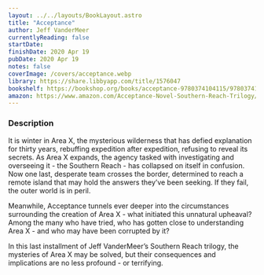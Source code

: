 ```yaml
---
layout: ../../layouts/BookLayout.astro
title: "Acceptance"
author: Jeff VanderMeer
currentlyReading: false
startDate: 
finishDate: 2020 Apr 19
pubDate: 2020 Apr 19
notes: false
coverImage: /covers/acceptance.webp
library: https://share.libbyapp.com/title/1576047
bookshelf: https://bookshop.org/books/acceptance-9780374104115/9780374104115
amazon: https://www.amazon.com/Acceptance-Novel-Southern-Reach-Trilogy/dp/0374104115
---
```


### Description
It is winter in Area X, the mysterious wilderness that has defied explanation for thirty years, rebuffing expedition after expedition, refusing to reveal its secrets. As Area X expands, the agency tasked with investigating and overseeing it - the Southern Reach - has collapsed on itself in confusion. Now one last, desperate team crosses the border, determined to reach a remote island that may hold the answers they’ve been seeking. If they fail, the outer world is in peril.

Meanwhile, Acceptance tunnels ever deeper into the circumstances surrounding the creation of Area X - what initiated this unnatural upheaval? Among the many who have tried, who has gotten close to understanding Area X - and who may have been corrupted by it?

In this last installment of Jeff VanderMeer’s Southern Reach trilogy, the mysteries of Area X may be solved, but their consequences and implications are no less profound - or terrifying.

<!-- ### Notes & Highlights -->
